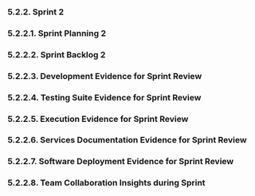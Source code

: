 <h3 id="sprint-1">5.2.2. Sprint 2</h3>
<h3 id="sprint-planning-1">5.2.2.1. Sprint Planning 2</h3>
<h3 id="sprint-backlog-1">5.2.2.2. Sprint Backlog 2</h3>
<h3 id="development-evidence-for-sprint-review">5.2.2.3. Development Evidence for Sprint Review</h3>
<h3 id="testing-suite-rvidence-for-sprint-review">5.2.2.4. Testing Suite Evidence for Sprint Review</h3>
<h3 id="software-deployment-evidence-for-sprint-review">5.2.2.5. Execution Evidence for Sprint Review</h3>
<h3 id="services-documentation-evidence-for-sprint-review">5.2.2.6. Services Documentation Evidence for Sprint Review</h3>
<h3 id="software-deployment-evidence-for-sprint-review">5.2.2.7. Software Deployment Evidence for Sprint Review</h3>
<h3 id="team-collaboration-insights-during-sprint">5.2.2.8. Team Collaboration Insights during Sprint</h3>
